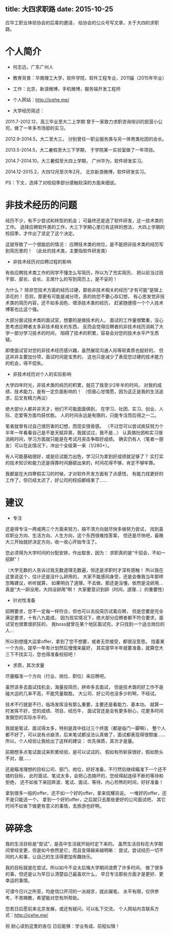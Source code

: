 title: 大四求职路
date: 2015-10-25
---

应华工职业体验协会的后辈的邀请，
给协会的公众号写文章，关于大四的求职路。

# 个人简介

- 何志远，广东广州人

- 教育背景：华南理工大学，软件学院，软件工程专业，2011届（2015年毕业）

- 工作：北京，新浪微博，手机微博，服务端开发工程师

- 个人网站：http://icehe.me/

- 大学经历简述：

2011.7-2012.12，高三毕业至大二上学期
曾于一家致力求职咨询培训的民营小公司，做了一年多市场部的实习。

2012.9-2014.5，大二至大三，
分别曾任一职业服务类与另一体育类社团的会长。

2013.5-2014.5，大二暑假至大三下学期，
于学院某一实验室做了一年项目。

2014.7-2014.10，大三暑假至大四上学期，
广州华为，软件研发实习。

2014.12-2015.2，大四12月至次年2月，
北京新浪微博，软件研发实习。

PS：下文，选择了对校招季部分感触较深的方面来细说。

# 非技术经历的问题

经历不少，有不少尝试和转型的机会；
可最终还是选了软件研发，这一技术类的工作。
选择应聘软件类的工作，大三下学期心里已有这样的想法，
大四上学期的校招季，才作出了坚定了这个决定。

这就导致了一个很尴尬的情况：
应聘技术类的岗位，是不能把非技术类的经历写到简历里的！
（此处的技术类，主要指软件研发类）

- 非技术经历对应聘过程的影响

有些应聘技术类工作的同学不懂怎么写简历，所以为了充实简历，
把以前当过班干部、部长、会长、主席什么的写到简历上，是不妥的！

为什么？
除非您技术方面的经历过硬，那些非技术相关的经历“才有可能”是锦上添花的！
否则，那更有可能是减分项，真的劝您不要心存幻想，
有心思发觉非技术类的简历内容，还不如多润色、增添技术类的经历，
赶紧随便搭一个个人技术博客也比这个强。

大部分面试技术类的面试官，想要的是做技术的人，
面试的工作量很繁重，没心思考虑应聘者太多非技术相关的东西，
反而会觉得应聘者的非技术经历消耗了大学一部分学习技术的时间，
阻碍了技术的积累，容易会对您的技术水平产生质疑。

即使面试官对您的非技术经历感兴趣，虽然展现沟通人际等软素质也挺好的，
但这并非主要加分项，面试时间是宝贵的，
这也只是减少了表现您过硬的技术能力的机会，得不偿失。

- 非技术经历对个人的实际影响

大学四年时光，非技术类的经历的积累，就花了我至少2年半的时间，
对我的成绩、技术能力，是有一定负面影响的！
（但我心甘情愿，因为这正是我的生活追求，后文有精力再议）

绝大部分人都并非天才，他们不可能面面俱到，
在学习、社团、实习、创业、人际、恋爱等方面均获优胜。
人的时间永远是有限的，只能专注而后得之一二。

笔者就曾有过自己很厉害的幻想，而现实很骨感。
（不过您可以尝试疯狂努力个半年一年看看自己是不是天赋异禀，我就试过，我不是…）
认真搞社团和实习很消耗时间，学习方面就只能是在考试月突击争取好成绩。
确实仍有人（笔者一朋友）可以在此情况下，冲出个全级第一来（1/280+）。

有人可能基础很好，或是应试能力出色，学习只为拿到好成绩就足够了？
实打实的技术知识和能力还是得靠时间磨砺出来的，时间花得不够，肯定不够牢靠。

我都是在大四寒假实习的时候，才对软件开发方面有了点感悟，
有能力找更好的工作了，但已经太迟了，好公司的校招都结束了……

# 建议

- 专注

还是得专注一两或两三个方面来努力，搞不清方向就尽快多做努力尝试，
找到喜欢职业方向、生活方向、人生方向，这个东西很难找答案，
但还是尽快吧，最晚大三开始就好决定方向，收一收心开始专注了。

您必须得为大学时间的分配安排，作出取舍，因为：
求职真的是“千招会，不如一招鲜”！

（大学无数的人告诉过我无数道理无数遍，但还是求职时才深有感触！
  所以我在这里说这个，估计还是没什么卵用的，
  大家不能感同身受，还是会像我当年那样忽略建议，听听就算，
  如果明白了道理，不去做，那还是没懂，依然是没卵用…
  真是“大一卵没用，大四没卵用”啊！
  大家要意识到卵（时间、道理…）的重要性）

- 针对性准备

招聘要求，您不一定每一样符合，但也可以去投简历试着应聘，
但是您要是完全满足要求，十有八九能成，
因为现实情况下，绝大部分应聘者都不符合要求，面试官也很累很抓狂的，
我boss就曾在某个地区面试完，才只找到一个适合岗位的人…

所以别想撞大运拿offer，拿到了您不想要，或者无奈接受，都很没意思。
找着某一个方向，提早一年有计划然后慢慢来最好，
其实提早半年就要准备，就算您大三下不找实习，您也得准备校招吧！

- 求质，其次求量

尽量瞄准一个方向（行业、岗位、职位）来应聘吧。

虽然该多去面试找机会，海量投简历，拼命多去面试，
但是技术类的好工作不是碰大运的几率不高，不能凭量取胜。
大公司、好公司也没多少的啊，不经试。

技术不行就是不行，临场发挥没有那么重要，主要还是看能力、基本功。
就算一时发挥不好，您的成绩、项目、经历牛，
面试官还是会有更多耐心，花更多时间发掘您的实际水平的。

我就是笔试、面试得太多，特别是其中挂过三个终面（都是临门一脚啊），
整个人都不好了，可以说有点崩溃，后来笔试都没法认真做了，面试都表现得很颓废……
所以，个人经验让我给出了这样的建议：
优先保质，其次才是量。

前期想多点笔试面试来积累经验，是可以试试的，
假如有所斩获很好，假如势头不对，就……

还是瞄准理想的目标公司、部门、岗位，好好准备，不行然后继续瞄准下一个还不错的目标，
此时面试、笔试太多，会把心态搞坏的，您经得起连续不断的等待和拒绝，
还不如省下来回奔波、笔试、面试、等待、内心煎熬的时间，好好准备！

拿到很多一般的offer，还不如一个好的offer，拿来炫耀另说。
一堆好的offer，还不是只能选一个。
拿到一个好的offer，之后就只去那些更好的公司面试吧，
其它时间不如省下做更有意义的事情，去旅游也好啊。

# 碎碎念

我的生活目标是“尝试”，是高中生活就开始时定下来的。
虽然生活目标在大学期间曾经变更，但是如今依然是它，而且变得越来越明晰：
尝试，尝试经历一切不同的人和事，让自己的生活得更加有趣快乐。

我的目标就是在尝试，所以如今不会太后悔大学期间浪费了许多时间，
做了很多的事，但还是认为早日认清楚自己最喜欢什么，
早日专注那些方面才是更好、更幸运的事情。

可谓今日兴之所至，均是信口开河的一派胡言，就此辍笔。
水平有限，仅供参考，不吝赐教，希望能对您有所帮助。

您若日后愿前来北京发展，或还有疑问，可以私下交流，
个人网站内含联系方式：http://icehe.me/

祝
耐心读到这里的各位
日后能够：学业有成、前程似锦！

